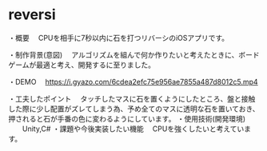 # reversi
・概要
　CPUを相手に7秒以内に石を打つリバーシのiOSアプリです。
 
・制作背景(意図)
　アルゴリズムを組んで何か作りたいと考えたときに、ボードゲームが最適と考え、開発するに至りました。
 
・DEMO
　https://i.gyazo.com/6cdea2efc75e956ae7855a487d8012c5.mp4
 
・工夫したポイント
　タッチしたマスに石を置くようにしたところ、盤と接触した際に少し配置がズレてしまう為、予め全てのマスに透明な石を置いておき、押されると石が手番の色に変わるようにしています。
・使用技術(開発環境)
　　Unity,C#
・課題や今後実装したい機能
　CPUを強くしたいと考えています。
